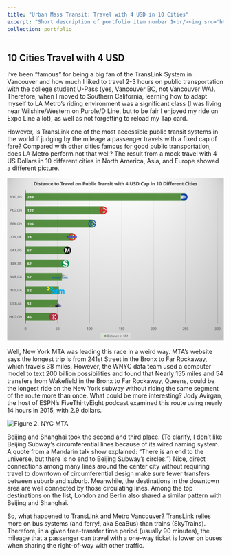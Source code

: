 ```yaml
---
title: "Urban Mass Transit: Travel with 4 USD in 10 Cities"
excerpt: "Short description of portfolio item number 1<br/><img src='https://www.casco.com.cn/ImgUpload/202109/20210925184432_8015.jpg'>"
collection: portfolio
---
```


## 10 Cities Travel with 4 USD

I’ve been “famous” for being a big fan of the TransLink System in Vancouver and how much I liked to travel 2-3 hours on public transportation with the college student U-Pass (yes, Vancouver BC, not Vancouver WA). Therefore, when I moved to Southern California, learning how to adapt myself to LA Metro’s riding environment was a significant class (I was living near Wilshire/Western on Purple/D Line, but to be fair I enjoyed my ride on Expo Line a lot), as well as not forgetting to reload my Tap card. 

However, is TransLink one of the most accessible public transit systems in the world if judging by the mileage a passenger travels with a fixed cap of fare? Compared with other cities famous for good public transportation, does LA Metro perform not that well? The result from a mock travel with 4 US Dollars in 10 different cities in North America, Asia, and Europe showed a different picture. 

![Figure 1. Miles](/images/Slide1.JPG)

Well, New York MTA was leading this race in a weird way. MTA’s website says the longest trip is from 241st Street in the Bronx to Far Rockaway, which travels 38 miles. However, the WNYC data team used a computer model to text 200 billion possibilities and found that Nearly 155 miles and 54 transfers from Wakefield in the Bronx to Far Rockaway, Queens, could be the longest ride on the New York subway without riding the same segment of the route more than once. What could be more interesting? Jody Avirgan, the host of ESPN’s FiveThirtyEight podcast examined this route using nearly 14 hours in 2015, with 2.9 dollars. 

![Figure 2. NYC MTA](https://assets.bwbx.io/images/users/iqjWHBFdfxIU/i.nx6.OkaSK8/v0/-999x-999.gif)

Beijing and Shanghai took the second and third place. (To clarify, I don’t like Beijing Subway’s circumferential lines because of its wired naming system. A quote from a Mandarin talk show explained: “There is an end to the universe, but there is no end to Beijing Subway’s circles.”) Nice, direct connections among many lines around the center city without requiring travel to downtown of circumferential design make sure fewer transfers between suburb and suburb. Meanwhile, the destinations in the downtown area are well connected by those circulating lines. Among the top destinations on the list, London and Berlin also shared a similar pattern with Beijing and Shanghai. 

So, what happened to TransLink and Metro Vancouver? TransLink relies more on bus systems (and ferry!, aka SeaBus) than trains (SkyTrains). Therefore, in a given free-transfer time period (usually 90 minutes), the mileage that a passenger can travel with a one-way ticket is lower on buses when sharing the right-of-way with other traffic. 
